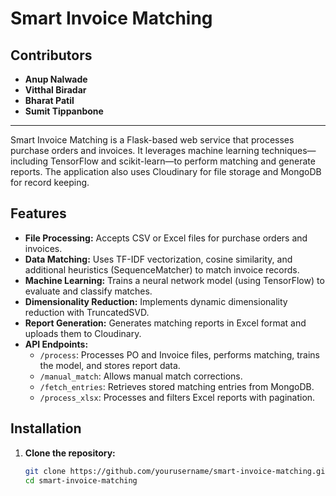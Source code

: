 # Smart Invoice Matching

## Contributors

- **Anup Nalwade**
- **Vitthal Biradar**
- **Bharat Patil**
- **Sumit Tippanbone**

---

Smart Invoice Matching is a Flask-based web service that processes purchase orders and invoices. It leverages machine learning techniques—including TensorFlow and scikit-learn—to perform matching and generate reports. The application also uses Cloudinary for file storage and MongoDB for record keeping.

## Features 

- **File Processing:** Accepts CSV or Excel files for purchase orders and invoices.
- **Data Matching:** Uses TF-IDF vectorization, cosine similarity, and additional heuristics (SequenceMatcher) to match invoice records.
- **Machine Learning:** Trains a neural network model (using TensorFlow) to evaluate and classify matches.
- **Dimensionality Reduction:** Implements dynamic dimensionality reduction with TruncatedSVD.
- **Report Generation:** Generates matching reports in Excel format and uploads them to Cloudinary.
- **API Endpoints:**
  - `/process`: Processes PO and Invoice files, performs matching, trains the model, and stores report data.
  - `/manual_match`: Allows manual match corrections.
  - `/fetch_entries`: Retrieves stored matching entries from MongoDB.
  - `/process_xlsx`: Processes and filters Excel reports with pagination.

## Installation

1. **Clone the repository:**
   ```bash
   git clone https://github.com/yourusername/smart-invoice-matching.git
   cd smart-invoice-matching
